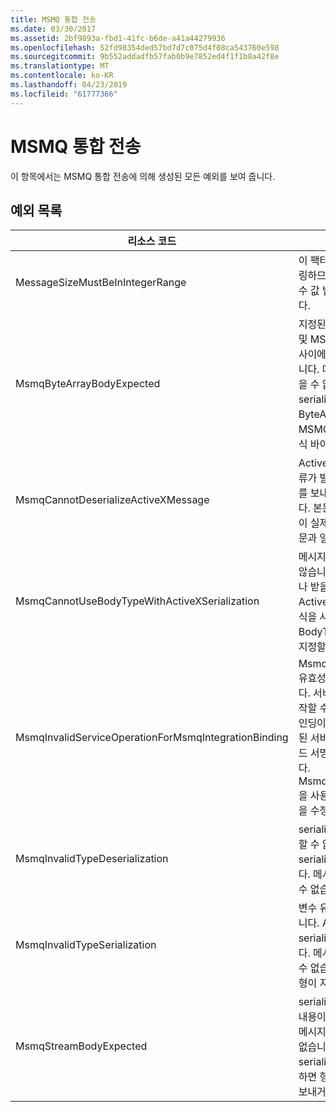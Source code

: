 ```yaml
---
title: MSMQ 통합 전송
ms.date: 03/30/2017
ms.assetid: 2bf9893a-fbd1-41fc-b6de-a41a44279936
ms.openlocfilehash: 52fd98354ded57bd7d7c075d4f08ca543760e598
ms.sourcegitcommit: 9b552addadfb57fab0b9e7852ed4f1f1b8a42f8e
ms.translationtype: MT
ms.contentlocale: ko-KR
ms.lasthandoff: 04/23/2019
ms.locfileid: "61777366"
---
```

# <a name="msmq-integration-transport"></a>MSMQ 통합 전송
이 항목에서는 MSMQ 통합 전송에 의해 생성된 모든 예외를 보여 줍니다.  
  
## <a name="exception-list"></a>예외 목록  
  
|리소스 코드|리소스 문자열|  
|-------------------|---------------------|  
|MessageSizeMustBeInIntegerRange|이 팩터리는 메시지를 버퍼링하므로 메시지 크기가 정수 값 범위 내에 있어야 합니다.|  
|MsmqByteArrayBodyExpected|지정된 serialization 형식 및 MSMQ 메시지의 본문 사이에 불일치가 발생했습니다. 메시지를 보내거나 받을 수 없습니다. serialization 형식 ByteArray를 사용하려면 MSMQ 메시지의 본문이 형식 바이트[]여야 합니다.|  
|MsmqCannotDeserializeActiveXMessage|ActiveX serialization 오류가 발생했습니다. 메시지를 보내거나 받을 수 없습니다. 본문의 지정된 변수 유형이 실제 MSMQ 메시지 본문과 일치하지 않습니다.|  
|MsmqCannotUseBodyTypeWithActiveXSerialization|메시지의 속성이 일치하지 않습니다. 메시지를 보내거나 받을 수 없습니다. ActiveX serialization 형식을 사용할 경우 BodyType 메시지 속성을 지정할 수 없습니다.|  
|MsmqInvalidServiceOperationForMsmqIntegrationBinding|MsmqIntegrationBinding 유효성 검사가 실패했습니다. 서비스 엔드포인트를 시작할 수 없습니다. 지정된 바인딩이 지정된 계약의 지정된 서비스 작업을 위한 메서드 서명을 지원하지 않습니다. MsmqIntegrationBinding을 사용하려면 서비스 작업을 수정합니다.|  
|MsmqInvalidTypeDeserialization|serialization 형식을 인식할 수 없으므로 ActiveX serialization이 실패했습니다. 메시지를 보내거나 받을 수 없습니다.|  
|MsmqInvalidTypeSerialization|변수 유형이 인식되지 않습니다. ActiveX serialization이 실패했습니다. 메시지를 보내거나 받을 수 없습니다. 지정한 변수 유형이 지원되지 않습니다.|  
|MsmqStreamBodyExpected|serialization 형식과 본문 내용이 일치하지 않습니다. 메시지를 보내거나 받을 수 없습니다. 스트림 serialization 모드를 사용하면 형식 스트림의 본문만 보내거나 받을 수 있습니다.|
